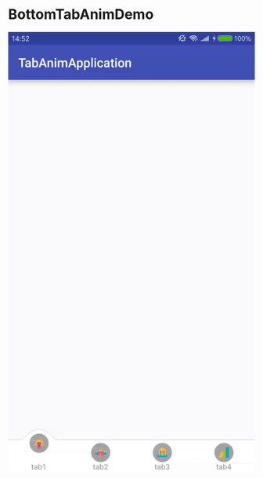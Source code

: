 # BottomTabAnimDemo


![image](https://github.com/tianmeng0111/BottomTabAnimDemo/blob/master/git1.gif)
